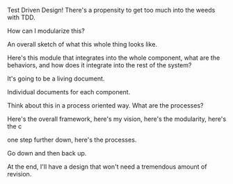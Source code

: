 
Test Driven Design!
    There's a propensity to get too much into the weeds with TDD. 

How can I modularize this?

An overall sketch of what this whole thing looks like.

Here's this module that integrates into the whole component, what are the behaviors, 
and how does it integrate into the rest of the system?

It's going to be a living document. 

Individual documents for each component.

Think about this in a process oriented way. What are the processes? 

Here's the overall framework, here's my vision, here's the modularity, here's the c

one step further down, here's the processes.

Go down and then back up.

At the end, I'll have a design that won't need a tremendous amount of revision. 


